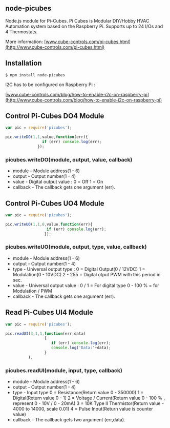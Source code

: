 ## node-picubes   

Node.js module for Pi-Cubes.
Pi Cubes is Modular DIY/Hobby HVAC Automation system based on the Raspberry Pi. 
Supports up to 24 I/Os and 4 Thermostats.

More information: [www.cube-controls.com/pi-cubes.html](http://www.cube-controls.com/pi-cubes.html)

## Installation

    $ npm install node-picubes

I2C has to be configured on Raspberry Pi :

[www.cube-controls.com/blog/how-to-enable-i2c-on-raspberry-pi](http://www.cube-controls.com/blog/how-to-enable-i2c-on-raspberry-pi)

## Control Pi-Cubes DO4 Module

```js
var pic = require('picubes');

pic.writeDO(1,1,value,function(err){
	            if (err) console.log(err);
   	          });
```

### picubes.writeDO(module, output, value, callback)

- module - Module address(1 - 6)
- output - Output number(1 - 4)
- value  - Digital output value :
			0 = Off
			1 = On
- callback - The callback gets one argument (err).

## Control Pi-Cubes UO4 Module

```js
var pic = require('picubes');

pic.writeUO(1,1,0,value,function(err){
	              if (err) console.log(err);
   	             });
```

### picubes.writeUO(module, output, type, value, callback)

- module - Module address(1 - 6)
- output - Output number(1 - 4)
- type   - Universal output type :
			 0 = Digital Output(0 / 12VDC)
			 1 = Modulation(0 - 10VDC)
			 2 - 255 = Digital otput PWM with this period in sec.
- value  - Universal output value :
             0 / 1 = For digital type
			 0 - 100 % = for Modulation / PWM
- callback - The callback gets one argument (err).

## Read Pi-Cubes UI4 Module

```js
var pic = require('picubes');

pic.readUI(3,1,1,function(err,data)
                 {
	                if (err) console.log(err);
                    console.log('Data:'+data);
   	             }
          );
```

### picubes.readUI(module, input, type, callback)

- module - Module address(1 - 6)
- output - Output number(1 - 4)
- type   - Input type
              0 = Resistance(Return value 0 - 350000)
			  1 = Digital(Return value 0 - 1)
              2 = Voltage / Current(Return value 0 - 100 % , represent 0 - 10V / 0 - 20mA)
			  3 = 10K Type II Thermistor(Return value - 4000 to 14000, scale 0.01)
			  4 = Pulse Input(Return value is counter value)
- callback - The callback gets two argument (err,data).

